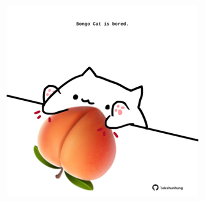 <!-- built at 23/10/2025, 16:00:43 UTC -->
<p align="center">
  <img width="500" height="500" src="./ReadmeImage.svg">
</p>
